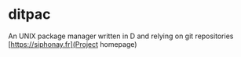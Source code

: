 # ditpac
An UNIX package manager written in D and relying on git repositories
[https://siphonay.fr](Project homepage)